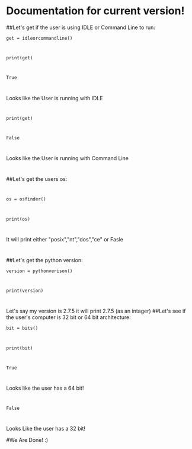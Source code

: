 # Documentation for current version!

##Let's get if the user is using IDLE or Command Line to run:

`
get = idleorcommandline()
`
#
`
print(get)
`
#
`
True
`
#
Looks like the User is running with IDLE
#
`
print(get)
`
#
`
False
`
#
Looks like the User is running with Command Line
#
##Let's get the users os:
#
`
os = osfinder()
`
#
`
print(os)
`
#
It will print either "posix","nt","dos","ce" or Fasle
#
##Let's get the python version:

`
version = pythonverison()
`
#
`
print(version)
`
#
Let's say my version is 2.7.5 it will print 2.7.5 (as an intager)
##Let's see if the user's computer is 32 bit or 64 bit architecture:

`
bit = bits()
`
#
`
print(bit)
`
#
`
True
`
#
Looks like the user has a 64 bit!
#
`
False
`
#
Looks Like the user has a 32 bit!

#We Are Done! :)
